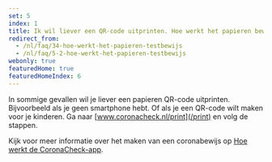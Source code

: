 ```yaml
---
set: 5
index: 1
title: Ik wil liever een QR-code uitprinten. Hoe werkt het papieren bewijs? 
redirect_from: 
  - /nl/faq/34-hoe-werkt-het-papieren-testbewijs
  - /nl/faq/5-2-hoe-werkt-het-papieren-testbewijs
webonly: true
featuredHome: true
featuredHomeIndex: 6
---
```

In sommige gevallen wil je liever een papieren QR-code uitprinten. Bijvoorbeeld als je geen smartphone hebt. Of als je een QR-code wilt maken voor je kinderen. Ga naar [www.coronacheck.nl/print](/print) en volg de stappen.

Kijk voor meer informatie over het maken van een coronabewijs op [Hoe werkt de CoronaCheck-app](/nl/faq/1-1-hoe-werkt-de-coronacheck-app/).
